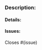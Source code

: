 ### Description:
<!---
- Please include a summary of the change and which issue is related
- Include relevant motivation and context
- List any dependencies that are required for this change
- Give resource to check any kind of visual change
-->

#### Details:
<!---
Any resources available, like images, links and videos;
-->

#### Issues:
Closes #(issue)

<!---
#### Pull request checklist:

- [ ] Proper title
- [ ] Detailed description
- [ ] Closes related issue
- [ ] Added a Reviewer

#### Code checklist:

- [ ] My code follows this project's style guidelines
- [ ] I have performed a self-review of my own code
- [ ] I have commented my code, particularly in hard-to-understand areas
- [ ] I have solved all conflicts 
- [ ] My changes generate no new warnings
- [ ] I have added tests that prove my fix is effective or that my feature works
- [ ] Any dependent changes have been merged and published in downstream modules
-->